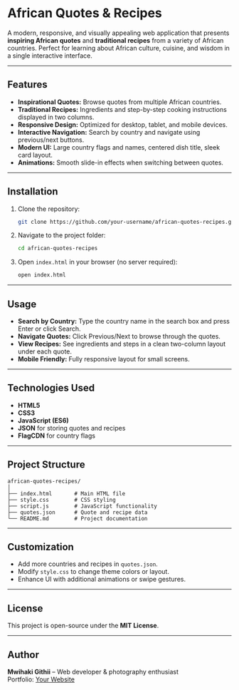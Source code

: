 # African Quotes & Recipes

A modern, responsive, and visually appealing web application that presents **inspiring African quotes** and **traditional recipes** from a variety of African countries. Perfect for learning about African culture, cuisine, and wisdom in a single interactive interface.

---

## Features

- **Inspirational Quotes:** Browse quotes from multiple African countries.
- **Traditional Recipes:** Ingredients and step-by-step cooking instructions displayed in two columns.
- **Responsive Design:** Optimized for desktop, tablet, and mobile devices.
- **Interactive Navigation:** Search by country and navigate using previous/next buttons.
- **Modern UI:** Large country flags and names, centered dish title, sleek card layout.
- **Animations:** Smooth slide-in effects when switching between quotes.

---

## Installation

1. Clone the repository:
   ```bash
   git clone https://github.com/your-username/african-quotes-recipes.git
   ```
2. Navigate to the project folder:
   ```bash
   cd african-quotes-recipes
   ```
3. Open `index.html` in your browser (no server required):
   ```bash
   open index.html
   ```

---

## Usage

- **Search by Country:** Type the country name in the search box and press Enter or click Search.
- **Navigate Quotes:** Click Previous/Next to browse through the quotes.
- **View Recipes:** See ingredients and steps in a clean two-column layout under each quote.
- **Mobile Friendly:** Fully responsive layout for small screens.

---

## Technologies Used

- **HTML5**
- **CSS3**
- **JavaScript (ES6)**
- **JSON** for storing quotes and recipes
- **FlagCDN** for country flags

---

## Project Structure

```
african-quotes-recipes/
│
├── index.html       # Main HTML file
├── style.css        # CSS styling
├── script.js        # JavaScript functionality
├── quotes.json      # Quote and recipe data
└── README.md        # Project documentation
```

---

## Customization

- Add more countries and recipes in `quotes.json`.
- Modify `style.css` to change theme colors or layout.
- Enhance UI with additional animations or swipe gestures.

---

## License

This project is open-source under the **MIT License**.

---

## Author

**Mwihaki Githii** – Web developer & photography enthusiast  
Portfolio: [Your Website](https://yourwebsite.com)

